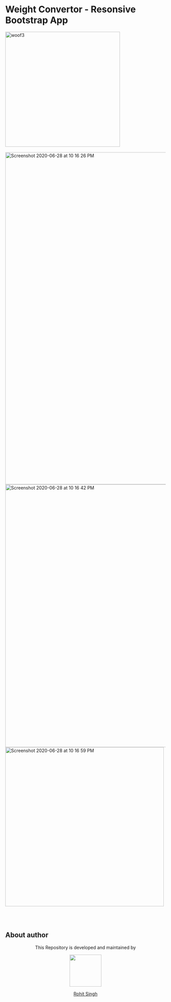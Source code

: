 # Weight Convertor - Resonsive Bootstrap App


<img align="centre" width="360" alt="woof3" src="https://user-images.githubusercontent.com/11274840/85975699-989a5580-b98d-11ea-89ce-b13c3076347a.jpg">
<br><br>
<img width="1039" alt="Screenshot 2020-06-28 at 10 16 26 PM" src="https://user-images.githubusercontent.com/11274840/85975517-2a559300-b98d-11ea-83fd-f8989f198581.png">
<img width="822" alt="Screenshot 2020-06-28 at 10 16 42 PM" src="https://user-images.githubusercontent.com/11274840/85975521-2de91a00-b98d-11ea-8dfc-d1a1e778e48d.png">
<img width="498" alt="Screenshot 2020-06-28 at 10 16 59 PM" src="https://user-images.githubusercontent.com/11274840/85975524-304b7400-b98d-11ea-8364-03af19292a9f.png">


 </br></br>
## About author
<p align="center">This Repository is developed and maintained by </p>
<p align="center">
  <a href="https://stackoverflow.com/users/4700156/rohit-singh?tab=profile"><img width="100" height="100" src="https://user-images.githubusercontent.com/11274840/30627155-38952a30-9dec-11e7-9072-a00d9a86bdb8.gif">
</p></a>
<a href="https://stackoverflow.com/users/4700156/rohit-singh?tab=profile">
<p align="center">
  Rohit Singh
</p>
</a>
